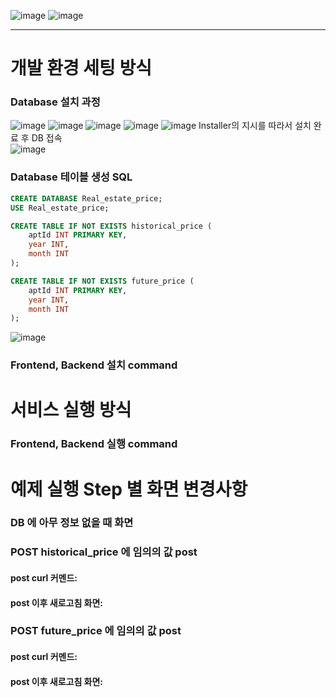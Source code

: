 ![image](https://github.com/vacu9708/aresa_koera_assignment/assets/67142421/2f387d5f-7213-4106-9a2f-d967414b47a2)
![image](https://github.com/vacu9708/aresa_koera_assignment/assets/67142421/de37f726-4294-4511-a7a7-414161e2c167)

---

# 개발 환경 세팅 방식
### Database 설치 과정
![image](https://github.com/vacu9708/aresa_korea_assignment/assets/67142421/5d436d73-d310-4ea4-ac21-9aff32c794ce)
![image](https://github.com/vacu9708/aresa_korea_assignment/assets/67142421/d4df3e94-ef59-473e-abae-67426bafb541)
![image](https://github.com/vacu9708/aresa_korea_assignment/assets/67142421/10ac2571-f7ac-4f25-b611-7cda2ee76f6f)
![image](https://github.com/vacu9708/aresa_korea_assignment/assets/67142421/a6b9f808-31ed-4b51-955f-34a59ddc1e43)
![image](https://github.com/vacu9708/aresa_korea_assignment/assets/67142421/9e121753-2e5b-4c8c-8876-40c19d6f3eee)
Installer의 지시를 따라서 설치 완료 후 DB 접속<br>
![image](https://github.com/vacu9708/aresa_korea_assignment/assets/67142421/70b70c30-c9ba-413f-980c-a5fb33895051)

### Database 테이블 생성 SQL
~~~sql
CREATE DATABASE Real_estate_price;
USE Real_estate_price;

CREATE TABLE IF NOT EXISTS historical_price (
	aptId INT PRIMARY KEY,
    year INT,
    month INT
);

CREATE TABLE IF NOT EXISTS future_price (
    aptId INT PRIMARY KEY,
    year INT,
    month INT
);  
~~~
![image](https://github.com/vacu9708/aresa_korea_assignment/assets/67142421/24bb028e-4f22-46ac-a59f-25a3e9217489)

### Frontend, Backend 설치 command

# 서비스 실행 방식
### Frontend, Backend 실행 command
# 예제 실행 Step 별 화면 변경사항
### DB 에 아무 정보 없을 때 화면

### POST historical_price 에 임의의 값 post
#### post curl 커멘드:
#### post 이후 새로고침 화면:
### POST future_price 에 임의의 값 post
#### post curl 커멘드:
#### post 이후 새로고침 화면:
 
